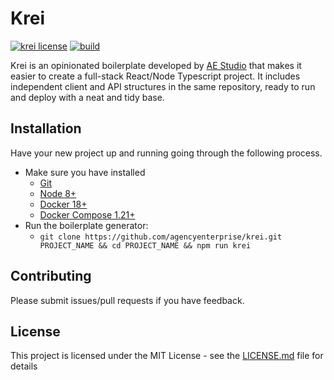 # Krei

[![krei license](https://img.shields.io/badge/license-MIT-blue.svg)](https://github.com/agencyenterprise/krei/blob/master/LICENCE.md)
[![build](https://circleci.com/gh/agencyenterprise/krei.svg?style=shield&circle-token=3d749403becdba1c3b622fb512abad50192930b6)](https://circleci.com/gh/agencyenterprise/krei)

Krei is an opinionated boilerplate developed by [AE Studio](https://ae.studio/) that makes it easier to create a full-stack React/Node Typescript project. It includes independent client and API structures in the same repository, ready to run and deploy with a neat and tidy base.

## Installation

Have your new project up and running going through the following process.

- Make sure you have installed
  - [Git](https://git-scm.com/book/en/v2/Getting-Started-Installing-Git)
  - [Node 8+](https://nodejs.org/en/)
  - [Docker 18+](https://docs.docker.com/install/)
  - [Docker Compose 1.21+](https://docs.docker.com/compose/install/)
- Run the boilerplate generator:
  - `git clone https://github.com/agencyenterprise/krei.git PROJECT_NAME && cd PROJECT_NAME && npm run krei`

## Contributing

Please submit issues/pull requests if you have feedback.

## License

This project is licensed under the MIT License - see the [LICENSE.md](https://github.com/agencyenterprise/krei/blob/master/LICENCE.md) file for details
